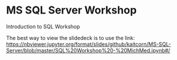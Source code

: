 # MS SQL Server Workshop
Introduction to SQL Workshop

The best way to view the slidedeck is to use the link: https://nbviewer.jupyter.org/format/slides/github/kaitcorn/MS-SQL-Server/blob/master/SQL%20Workshop%20-%20MichMed.ipynb#/
